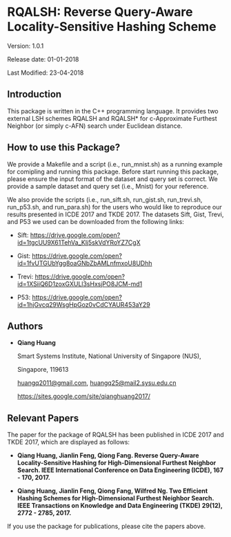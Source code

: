 # RQALSH: Reverse Query-Aware Locality-Sensitive Hashing Scheme

Version: 1.0.1

Release date: 01-01-2018

Last Modified: 23-04-2018


Introduction
--------

This package is written in the C++ programming language. It provides two 
external LSH schemes RQALSH and RQALSH* for c-Approximate Furthest Neighbor 
(or simply c-AFN) search under Euclidean distance.

How to use this Package?
--------

We provide a Makefile and a script (i.e., run_mnist.sh) as a running example 
for comipling and running this package. Before start running this package, 
please ensure the input format of the dataset and query set is correct. We 
provide a sample dataset and query set (i.e., Mnist) for your reference.

We also provide the scripts (i.e., run_sift.sh, run_gist.sh, run_trevi.sh,
run_p53.sh, and run_para.sh) for the users who would like to reproduce our 
results presented in ICDE 2017 and TKDE 2017. The datasets Sift, Gist, Trevi, 
and P53 we used can be downloaded from the following links:

* Sift: https://drive.google.com/open?id=1tgcUU9X61TehVa_Klj5skVdYRoYZ7CgX

* Gist: https://drive.google.com/open?id=1fvUTGUbYgg8oaGNbZbAMLnfmxoU8UDhh

* Trevi: https://drive.google.com/open?id=1XSiiQ6D1zoxGXULl3sHxsjPO8JCM-md1

* P53: https://drive.google.com/open?id=1hjGvcq29WsgHpGoz0vCdCYAUR453aY29


Authors
--------

* **Qiang Huang**

  Smart Systems Institute, National University of Singapore (NUS),
  
  Singapore, 119613 
  
  huangq2011@gmail.com, huangq25@mail2.sysu.edu.cn
  
  https://sites.google.com/site/qianghuang2017/


Relevant Papers
--------

The paper for the package of RQALSH has been published in ICDE 2017 and TKDE 2017, 
which are displayed as follows:

* **Qiang Huang, Jianlin Feng, Qiong Fang. Reverse Query-Aware Locality-Sensitive 
Hashing for High-Dimensional Furthest Neighbor Search. IEEE International Conference 
on Data Engineering (ICDE), 167 - 170, 2017.**

* **Qiang Huang, Jianlin Feng, Qiong Fang, Wilfred Ng. Two Efficient Hashing Schemes 
for High-Dimensional Furthest Neighbor Search. IEEE Transactions on Knowledge and 
Data Engineering (TKDE) 29(12), 2772 - 2785, 2017.**

If you use the package for publications, please cite the papers above.

